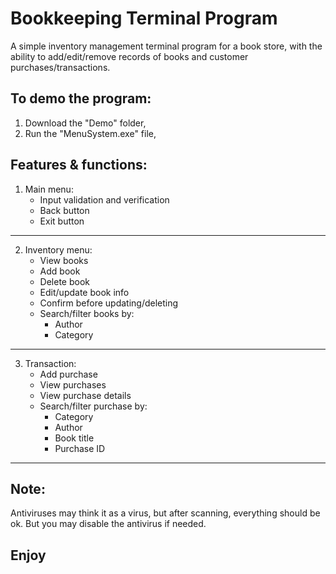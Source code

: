 # Bookkeeping Terminal Program
A simple inventory management terminal program for a book store, with the ability to add/edit/remove records of books and customer purchases/transactions. 

## To demo the program:
1. Download the "Demo" folder,
2. Run the "MenuSystem.exe" file,

## Features & functions:
1.  Main menu:
    - Input validation and verification
    - Back button
    - Exit button
---------------------------------------
2.  Inventory menu:
    - View books
    - Add book
    - Delete book
    - Edit/update book info
    - Confirm before updating/deleting
    - Search/filter books by:
      - Author
      - Category
---------------------------------------
3.  Transaction:
    - Add purchase
    - View purchases
    - View purchase details
    - Search/filter purchase by:
      - Category
      - Author
      - Book title
      - Purchase ID
---------------------------------------
## Note: 
Antiviruses may think it as a virus, but after scanning, everything should be ok. But you may disable the antivirus if needed.

## Enjoy
